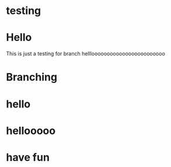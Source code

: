 # testing

# Hello

This is just a testing for branch hellloooooooooooooooooooooooo

# Branching

# hello

# hellooooo

# have fun
